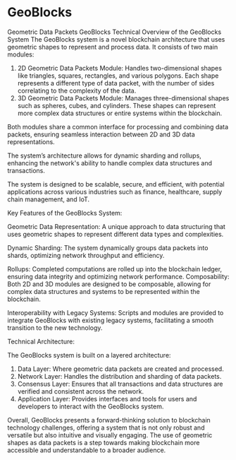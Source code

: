 # GeoBlocks
Geometric Data Packets 
GeoBlocks
Technical Overview of the GeoBlocks System
The GeoBlocks system is a novel blockchain architecture that uses geometric shapes to represent and process data. It consists of two main modules:
1. 2D Geometric Data Packets Module: Handles two-dimensional shapes like triangles, squares, rectangles, and various polygons. Each shape represents a different type of data packet, with the number of sides correlating to the complexity of the data.
2. 3D Geometric Data Packets Module: Manages three-dimensional shapes such as spheres, cubes, and cylinders. These shapes can represent more complex data structures or entire systems within the blockchain.

Both modules share a common interface for processing and combining data packets, ensuring seamless interaction between 2D and 3D data representations. 

The system’s architecture allows for dynamic sharding and rollups, enhancing the network's ability to handle complex data structures and transactions. 

The system is designed to be scalable, secure, and efficient, with potential applications across various industries such as finance, healthcare, supply chain management, and IoT.

Key Features of the GeoBlocks System:

Geometric Data Representation: 
A unique approach to data structuring that uses geometric shapes to represent different data types and complexities.

Dynamic Sharding: 
The system dynamically groups data packets into shards, optimizing network throughput and efficiency.

Rollups: 
Completed computations are rolled up into the blockchain ledger, ensuring data integrity and optimizing network performance.
Composability: 
Both 2D and 3D modules are designed to be composable, allowing for complex data structures and systems to be represented within the blockchain.

Interoperability with Legacy Systems: 
Scripts and modules are provided to integrate GeoBlocks with existing legacy systems, facilitating a smooth transition to the new technology.

Technical Architecture:

The GeoBlocks system is built on a layered architecture:

1. Data Layer: Where geometric data packets are created and processed.
2. Network Layer: Handles the distribution and sharding of data packets.
3. Consensus Layer: Ensures that all transactions and data structures are verified and consistent across the network.
4. Application Layer: Provides interfaces and tools for users and developers to interact with the GeoBlocks system.

Overall, GeoBlocks presents a forward-thinking solution to blockchain technology challenges, offering a system that is not only robust and versatile but also intuitive and visually engaging. The use of geometric shapes as data packets is a step towards making blockchain more accessible and understandable to a broader audience.
